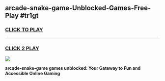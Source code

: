 
## arcade-snake-game-Unblocked-Games-Free-Play #tr1gt
<h3>
<a href="https://us.freeplayer.one?title=arcade-snake-game&ref=9M">CLICK TO PLAY</a></h3>
<hr>

<h3>
<a href="https://us.freeplayer.one?title=arcade-snake-game&ref=9M">CLICK 2 PLAY</a>
  
</h3>

<a href="https://us.freeplayer.one?title=arcade-snake-game&ref=9M"><img src="https://clearcache.store/games.png"></a>


**arcade-snake-game games unblocked: Your Gateway to Fun and Accessible Online Gaming**
